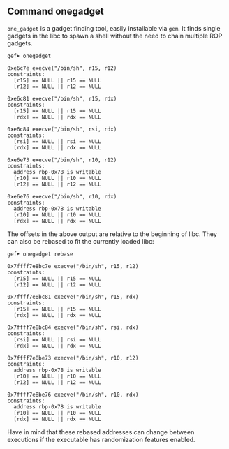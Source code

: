 ## Command onegadget

`one_gadget` is a gadget finding tool, easily installable via `gem`. It finds
single gadgets in the libc to spawn a shell without the need to chain multiple
ROP gadgets.

```
gef➤ onegadget
```

```
0xe6c7e execve("/bin/sh", r15, r12)
constraints:
  [r15] == NULL || r15 == NULL
  [r12] == NULL || r12 == NULL

0xe6c81 execve("/bin/sh", r15, rdx)
constraints:
  [r15] == NULL || r15 == NULL
  [rdx] == NULL || rdx == NULL

0xe6c84 execve("/bin/sh", rsi, rdx)
constraints:
  [rsi] == NULL || rsi == NULL
  [rdx] == NULL || rdx == NULL

0xe6e73 execve("/bin/sh", r10, r12)
constraints:
  address rbp-0x78 is writable
  [r10] == NULL || r10 == NULL
  [r12] == NULL || r12 == NULL

0xe6e76 execve("/bin/sh", r10, rdx)
constraints:
  address rbp-0x78 is writable
  [r10] == NULL || r10 == NULL
  [rdx] == NULL || rdx == NULL
```

The offsets in the above output are relative to the beginning of libc. They
can also be rebased to fit the currently loaded libc:

```
gef➤ onegadget rebase
```

```
0x7ffff7e8bc7e execve("/bin/sh", r15, r12)
constraints:
  [r15] == NULL || r15 == NULL
  [r12] == NULL || r12 == NULL

0x7ffff7e8bc81 execve("/bin/sh", r15, rdx)
constraints:
  [r15] == NULL || r15 == NULL
  [rdx] == NULL || rdx == NULL

0x7ffff7e8bc84 execve("/bin/sh", rsi, rdx)
constraints:
  [rsi] == NULL || rsi == NULL
  [rdx] == NULL || rdx == NULL

0x7ffff7e8be73 execve("/bin/sh", r10, r12)
constraints:
  address rbp-0x78 is writable
  [r10] == NULL || r10 == NULL
  [r12] == NULL || r12 == NULL

0x7ffff7e8be76 execve("/bin/sh", r10, rdx)
constraints:
  address rbp-0x78 is writable
  [r10] == NULL || r10 == NULL
  [rdx] == NULL || rdx == NULL
```

Have in mind that these rebased addresses can change between executions if
the executable has randomization features enabled.
